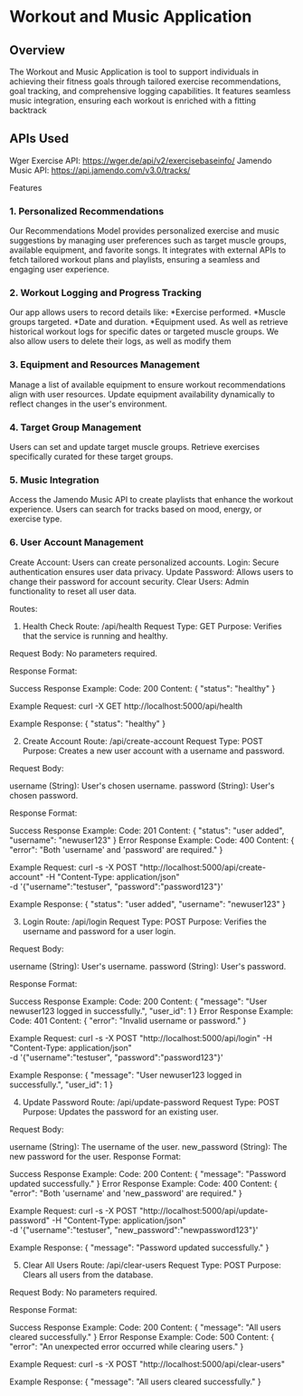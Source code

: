 # Workout and Music Application

## Overview
The Workout and Music Application is tool to support individuals in achieving their fitness goals through tailored exercise recommendations, goal tracking, and comprehensive logging capabilities. It features seamless music integration, ensuring each workout is enriched with a fitting backtrack

## APIs Used
Wger Exercise API: https://wger.de/api/v2/exercisebaseinfo/
Jamendo Music API: https://api.jamendo.com/v3.0/tracks/

Features
### 1. Personalized Recommendations
Our Recommendations Model provides personalized exercise and music suggestions by managing user preferences such as target muscle groups, available equipment, and favorite songs. It integrates with external APIs to fetch tailored workout plans and playlists, ensuring a seamless and engaging user experience.
### 2. Workout Logging and Progress Tracking
Our app allows users to record details like:
*Exercise performed.
*Muscle groups targeted.
*Date and duration.
*Equipment used.
As well as retrieve historical workout logs for specific dates or targeted muscle groups.
We also allow users to delete their logs, as well as modify them
### 3. Equipment and Resources Management
Manage a list of available equipment to ensure workout recommendations align with user resources.
Update equipment availability dynamically to reflect changes in the user's environment.
### 4. Target Group Management
Users can set and update target muscle groups.
Retrieve exercises specifically curated for these target groups.
### 5. Music Integration
Access the Jamendo Music API to create playlists that enhance the workout experience.
Users can search for tracks based on mood, energy, or exercise type.
### 6. User Account Management
Create Account: Users can create personalized accounts.
Login: Secure authentication ensures user data privacy.
Update Password: Allows users to change their password for account security.
Clear Users: Admin functionality to reset all user data.


Routes:
1. Health Check
Route: /api/health
Request Type: GET
Purpose: Verifies that the service is running and healthy.

Request Body:
No parameters required.

Response Format:

Success Response Example:
Code: 200
Content: { "status": "healthy" }

Example Request:
curl -X GET http://localhost:5000/api/health

Example Response:
{
  "status": "healthy"
}


2. Create Account
Route: /api/create-account
Request Type: POST
Purpose: Creates a new user account with a username and password.

Request Body:

username (String): User's chosen username.
password (String): User's chosen password.

Response Format:

Success Response Example:
Code: 201
Content: { "status": "user added", "username": "newuser123" }
Error Response Example:
Code: 400
Content: { "error": "Both 'username' and 'password' are required." }

Example Request:
curl -s -X POST "http://localhost:5000/api/create-account" -H "Content-Type: application/json" \
-d '{"username":"testuser", "password":"password123"}'

Example Response:
{
  "status": "user added",
  "username": "newuser123"
}

3. Login
Route: /api/login
Request Type: POST
Purpose: Verifies the username and password for a user login.

Request Body:

username (String): User's username.
password (String): User's password.

Response Format:

Success Response Example:
Code: 200
Content: { "message": "User newuser123 logged in successfully.", "user_id": 1 }
Error Response Example:
Code: 401
Content: { "error": "Invalid username or password." }

Example Request:
curl -s -X POST "http://localhost:5000/api/login" -H "Content-Type: application/json" \
-d '{"username":"testuser", "password":"password123"}'

Example Response:
{
  "message": "User newuser123 logged in successfully.",
  "user_id": 1
}

4. Update Password
Route: /api/update-password
Request Type: POST
Purpose: Updates the password for an existing user.

Request Body:

username (String): The username of the user.
new_password (String): The new password for the user.
Response Format:

Success Response Example:
Code: 200
Content: { "message": "Password updated successfully." }
Error Response Example:
Code: 400
Content: { "error": "Both 'username' and 'new_password' are required." }

Example Request:
curl -s -X POST "http://localhost:5000/api/update-password" -H "Content-Type: application/json" \
-d '{"username":"testuser", "new_password":"newpassword123"}'

Example Response:
{
  "message": "Password updated successfully."
}

5. Clear All Users
Route: /api/clear-users
Request Type: POST
Purpose: Clears all users from the database.

Request Body: No parameters required.

Response Format:

Success Response Example:
Code: 200
Content: { "message": "All users cleared successfully." }
Error Response Example:
Code: 500
Content: { "error": "An unexpected error occurred while clearing users." }

Example Request:
 curl -s -X POST "http://localhost:5000/api/clear-users"

Example Response:
{
  "message": "All users cleared successfully."
}
